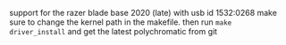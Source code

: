 support for the razer blade base 2020 (late)
with usb id 1532:0268
make sure to change the kernel path in the makefile.
then run
`make driver_install` and get the latest polychromatic from git
